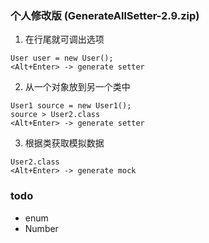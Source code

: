 ### 个人修改版 (GenerateAllSetter-2.9.zip)
1. 在行尾就可调出选项
```
User user = new User();
<Alt+Enter> -> generate setter
```

2. 从一个对象放到另一个类中
```
User1 source = new User1();
source > User2.class
<Alt+Enter> -> generate setter
```

3. 根据类获取模拟数据
```
User2.class
<Alt+Enter> -> generate mock
```

### todo
- enum
- Number